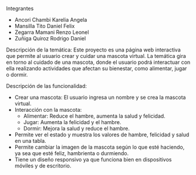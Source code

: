Integrantes
- Ancori Chambi Karelia Angela
- Mansilla Tito Daniel Felix
- Zegarra Mamani Renzo Leonel
- Zuñiga Quiroz Rodrigo Daniel

Descripción de la temática:
Este proyecto es una página web interactiva que permite al usuario crear y cuidar una mascota virtual. La temática gira en torno al cuidado de una mascota, donde el usuario podrá interactuar con ella realizando actividades que afectan su bienestar, como alimentar, jugar o dormir.

Descripción de las funcionalidad:
- Crear una mascota: El usuario ingresa un nombre y se crea la mascota virtual.
- Interacción con la mascota:
  - Alimentar: Reduce el hambre, aumenta la salud y felicidad.
  - Jugar: Aumenta la felicidad y el hambre.
  - Dormir: Mejora la salud y reduce el hambre.
- Permite ver el estado y muestra los valores de hambre, felicidad y salud en una tabla.
- Permite cambiar la imagen de la mascota según lo que esté haciendo, ya sea que esté feliz, hambrienta o durmiendo.
- Tiene un diseño responsivo ya que funciona bien en dispositivos móviles y de escritorio.
